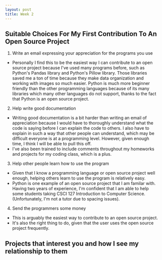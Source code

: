 ```yaml
---
layout: post
title: Week 2
---
```


## Suitable Choices For My First Contribution To An Open Source Project
1. Write an email expressing your appreciation for the programs you use
  * Personally I find this to be the easiest way I can contribute to an open source project because I've used many programs before, such as Python's Pandas library and Python's Pillow library. Those libraries saved me a ton of time because they make data organization and working with images so much easier. Python is much more beginner friendly than the other programming languages because of its many libraries which many other languages do not support, thanks to the fact that Python is an open source project.
2. Help write good documentation
  * Writing good documentation is a bit harder than writing an email of appreciation because I would have to thoroughly understand what the code is saying before I can explain the code to others. I also have to explain in such a way that other people can understand, which may be difficult everyone is at a programming level. However, given enough time, I think I will be able to pull this off. 
  * I've also been trained to include comments throughout my homeworks and projects for my coding class, which is a plus.
3. Help other people learn how to use the program
  * Given that I know a programming language or open source project well enough, helping others learn to use the program is relatively easy. 
  * Python is one example of an open source project that I am familar with. Having two years of experience, I'm confident that I am able to help some students taking CSCI 127 Introduction to Computer Science. (Unfortunately, I'm not a tutor due to spacing issues).
 4. Send the programmers some money
  * This is arguably the easiest way to contribute to an open source project.
  * It's also the right thing to do, given that the user uses the open source project frequently.

## Projects that interest you and how I see my relationship to them


